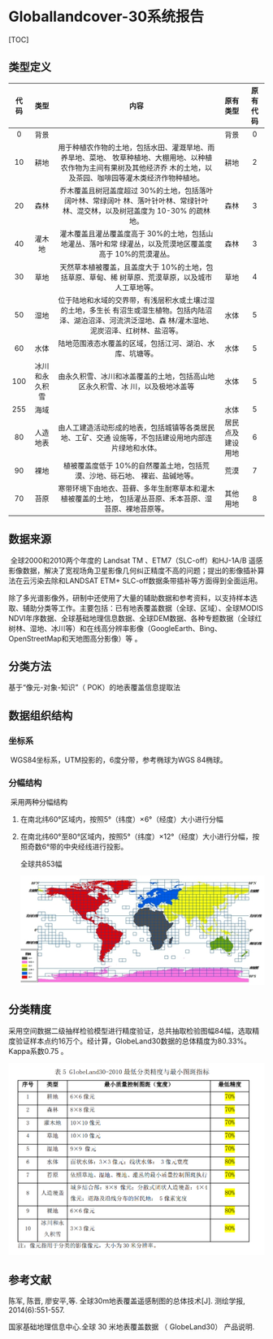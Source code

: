 # Globallandcover-30系统报告 

[TOC]



## 类型定义

| 代码 |      类型      |                             内容                             |     原有类型     | 原有代码 |
| :--: | :------------: | :----------------------------------------------------------: | :--------------: | :------: |
|  0   |      背景      |                                                              |       背景       |    0     |
|  10  |      耕地      | 用于种植农作物的土地，包括水田、灌溉旱地、雨养旱地、菜地、      牧草种植地、大棚用地、以种植农作物为主间有果树及其他经济乔      木的土地，以及茶园、咖啡园等灌木类经济作物种植地。 |       耕地       |    2     |
|  20  |      森林      | 乔木覆盖且树冠盖度超过   30%的土地，包括落叶阔叶林、常绿阔叶      林、落叶针叶林、常绿针叶林、混交林，以及树冠盖度为 10-30%      的疏林地。 |       森林       |    3     |
|  40  |     灌木地     | 灌木覆盖且灌丛覆盖度高于   30%的土地，包括山地灌丛、落叶和常      绿灌丛，以及荒漠地区覆盖度高于 10%的荒漠灌丛。 |       森林       |    3     |
|  30  |      草地      | 天然草本植被覆盖，且盖度大于   10%的土地，包括草原、草甸、稀      树草原、荒漠草原，以及城市人工草地等。 |       草地       |    4     |
|  50  |      湿地      | 位于陆地和水域的交界带，有浅层积水或土壤过湿的土地，多生长      有沼生或湿生植物。包括内陆沼泽、湖泊沼泽、河流洪泛湿地、森      林/灌木湿地、泥炭沼泽、红树林、盐沼等。 |       水体       |    5     |
|  60  |      水体      |   陆地范围液态水覆盖的区域，包括江河、湖泊、水库、坑塘等。   |       水体       |    5     |
| 100  | 冰川和永久积雪 | 由永久积雪、冰川和冰盖覆盖的土地，包括高山地区永久积雪、冰      川，以及极地冰盖等 |       水体       |    5     |
| 255  |      海域      |                                                              |       水体       |    5     |
|  80  |    人造地表    | 由人工建造活动形成的地表，包括城镇等各类居民地、工矿、交通      设施等，不包括建设用地内部连片绿地和水体。 | 居民点及建设用地 |    6     |
|  90  |      裸地      | 植被覆盖度低于   10%的自然覆盖土地，包括荒漠、沙地、砾石地、      裸岩、盐碱地等。 |       荒漠       |    7     |
|  70  |      苔原      | 寒带环境下由地衣、苔藓、多年生耐寒草本和灌木植被覆盖的土地，      包括灌丛苔原、禾本苔原、湿苔原、裸地苔原等。 |     其他用地     |    8     |

## 数据来源

​	全球2000和2010两个年度的 Landsat TM 、ETM7（SLC-off）和HJ-1A/B 遥感影像数据，解决了宽视场角卫星影像几何纠正精度不高的问题；提出的影像插补算法在云污染去除和LANDSAT ETM+ SLC-off数据条带插补等方面得到全面运用。 

​	除了多光谱影像外，研制中还使用了大量的辅助数据和参考资料，以支持样本选取、辅助分类等工作。主要包括：已有地表覆盖数据（全球、区域）、全球MODIS NDVI年序数据、全球基础地理信息数据、全球DEM数据、各种专题数据（全球红树林、湿地、冰川等）和在线高分辨率影像（GoogleEarth、Bing、OpenStreetMap和天地图高分影像）等 。

## 分类方法

基于“像元-对象-知识”（ POK）的地表覆盖信息提取法    

##  数据组织结构

### 坐标系

​	WGS84坐标系，UTM投影的，6度分带，参考椭球为WGS 84椭球。 

### 分幅结构

​	采用两种分幅结构

1. 在南北纬60°区域内，按照5°（纬度）×6°（经度）大小进行分幅 

2. 在南北纬60°至80°区域内，按照5°（纬度）×12°（经度）大小进行分幅，按照奇数6°带的中央经线进行投影。

   全球共853幅 

   ![](https://raw.githubusercontent.com/crd57/globalcover30/master/glc30-2010%E5%88%86%E5%B9%85%E7%A4%BA%E6%84%8F%E5%9B%BE.jpg)

   


## 分类精度

​	采用空间数据二级抽样检验模型进行精度验证，总共抽取检验图幅84幅，选取精度验证样本点约16万个。经计算，GlobeLand30数据的总体精度为80.33%。Kappa系数0.75 。

![](https://raw.githubusercontent.com/crd57/globalcover30/master/%E6%9C%80%E4%BD%8E%E5%88%86%E7%B1%BB%E7%B2%BE%E5%BA%A6%E4%B8%8E%E6%9C%80%E5%B0%8F%E5%9B%BE%E6%96%91.png)













## 参考文献

陈军, 陈晋, 廖安平,等. 全球30m地表覆盖遥感制图的总体技术[J]. 测绘学报, 2014(6):551-557. 

国家基础地理信息中心.全球 30 米地表覆盖数据 （ GlobeLand30） 产品说明.



